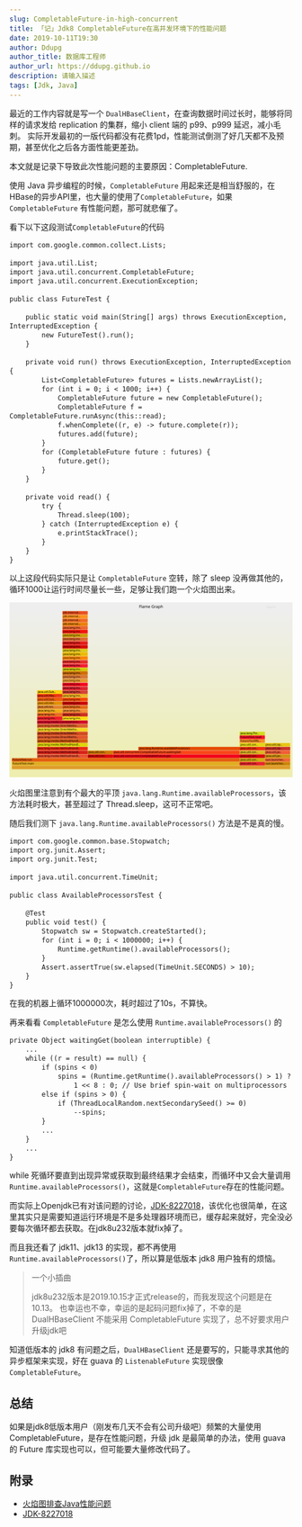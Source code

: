 ```yaml
---
slug: CompletableFuture-in-high-concurrent
title: 「记」Jdk8 CompletableFuture在高并发环境下的性能问题
date: 2019-10-11T19:30
author: Ddupg
author_title: 数据库工程师
author_url: https://ddupg.github.io
description: 请输入描述
tags: [Jdk, Java]
---
```


最近的工作内容就是写一个 `DualHBaseClient`，在查询数据时间过长时，能够将同样的请求发给 replication 的集群，缩小 client 端的 p99、p999 延迟，减小毛刺。
实际开发最初的一版代码都没有花费1pd，性能测试倒测了好几天都不及预期，甚至优化之后各方面性能更差劲。

本文就是记录下导致此次性能问题的主要原因：CompletableFuture.

使用 Java 异步编程的时候，`CompletableFuture` 用起来还是相当舒服的，在HBase的异步API里，也大量的使用了`CompletableFuture`，如果 `CompletableFuture` 有性能问题，那可就悲催了。

<!-- truncate -->

看下以下这段测试`CompletableFuture`的代码

```
import com.google.common.collect.Lists;

import java.util.List;
import java.util.concurrent.CompletableFuture;
import java.util.concurrent.ExecutionException;

public class FutureTest {

    public static void main(String[] args) throws ExecutionException, InterruptedException {
        new FutureTest().run();
    }

    private void run() throws ExecutionException, InterruptedException {
        List<CompletableFuture> futures = Lists.newArrayList();
        for (int i = 0; i < 1000; i++) {
            CompletableFuture future = new CompletableFuture();
            CompletableFuture f = CompletableFuture.runAsync(this::read);
            f.whenComplete((r, e) -> future.complete(r));
            futures.add(future);
        }
        for (CompletableFuture future : futures) {
            future.get();
        }
    }

    private void read() {
        try {
            Thread.sleep(100);
        } catch (InterruptedException e) {
            e.printStackTrace();
        }
    }
}
```

以上这段代码实际只是让 `CompletableFuture` 空转，除了 sleep 没再做其他的，循环1000让运行时间尽量长一些，足够让我们跑一个火焰图出来。

![火焰图](./CompletableFuture-in-jdk8-traces.svg)

火焰图里注意到有个最大的平顶 `java.lang.Runtime.availableProcessors`，该方法耗时极大，甚至超过了 Thread.sleep，这可不正常吧。

随后我们测下 `java.lang.Runtime.availableProcessors()` 方法是不是真的慢。

```
import com.google.common.base.Stopwatch;
import org.junit.Assert;
import org.junit.Test;

import java.util.concurrent.TimeUnit;

public class AvailableProcessorsTest {

    @Test
    public void test() {
        Stopwatch sw = Stopwatch.createStarted();
        for (int i = 0; i < 1000000; i++) {
            Runtime.getRuntime().availableProcessors();
        }
        Assert.assertTrue(sw.elapsed(TimeUnit.SECONDS) > 10);
    }
}
```

在我的机器上循环1000000次，耗时超过了10s，不算快。

再来看看 `CompletableFuture` 是怎么使用 `Runtime.availableProcessors()` 的

```
private Object waitingGet(boolean interruptible) {
    ...
    while ((r = result) == null) {
        if (spins < 0)
            spins = (Runtime.getRuntime().availableProcessors() > 1) ?
                1 << 8 : 0; // Use brief spin-wait on multiprocessors
        else if (spins > 0) {
            if (ThreadLocalRandom.nextSecondarySeed() >= 0)
                --spins;
        }
        ...
    }
    ...
}
```

while 死循环要直到出现异常或获取到最终结果才会结束，而循环中又会大量调用 `Runtime.availableProcessors()`，这就是`CompletableFuture`存在的性能问题。

而实际上Openjdk已有对该问题的讨论，[JDK-8227018](https://bugs.openjdk.java.net/browse/JDK-8227018)，该优化也很简单，在这里其实只是需要知道运行环境是不是多处理器环境而已，缓存起来就好，完全没必要每次循环都去获取。在jdk8u232版本就fix掉了。

而且我还看了 jdk11、jdk13 的实现，都不再使用`Runtime.availableProcessors()`了，所以算是低版本 jdk8 用户独有的烦恼。

> 一个小插曲
> 
> jdk8u232版本是2019.10.15才正式release的，而我发现这个问题是在10.13。
> 也幸运也不幸，幸运的是起码问题fix掉了，不幸的是 DualHBaseClient 不能采用 CompletableFuture 实现了，总不好要求用户升级jdk吧

知道低版本的 jdk8 有问题之后，`DualHBaseClient` 还是要写的，只能寻求其他的异步框架来实现，好在 guava 的 `ListenableFuture` 实现很像`CompletableFuture`。

## 总结

如果是jdk8低版本用户（刚发布几天不会有公司升级吧）频繁的大量使用 CompletableFuture，是存在性能问题，升级 jdk 是最简单的办法，使用 guava 的 Future 库实现也可以，但可能要大量修改代码了。

## 附录

- [火焰图排查Java性能问题](https://blog.wangqi.love/articles/Java/%E7%81%AB%E7%84%B0%E5%9B%BE%E6%8E%92%E6%9F%A5Java%E6%80%A7%E8%83%BD%E9%97%AE%E9%A2%98.html)
- [JDK-8227018](https://bugs.openjdk.java.net/browse/JDK-8227018)